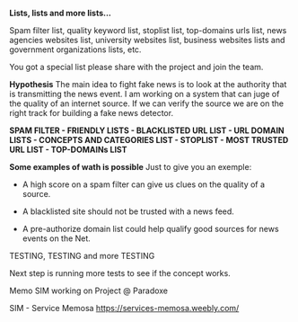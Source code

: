 
**Lists, lists and more lists...**

Spam filter list, quality keyword list, stoplist list,
top-domains urls list, news agencies websites list, university
websites list, business websites lists and government
organizations lists, etc.

You got a special list please share with the project and
join the team.

**Hypothesis**
The main idea to fight fake news is to look at the authority
that is transmitting the news event. I am working on a system
that can juge of the quality of an internet source. If we can
verify the source we are on the right track for building a
fake news detector.

**SPAM FILTER - FRIENDLY LISTS - BLACKLISTED URL LIST - URL DOMAIN LISTS - CONCEPTS AND CATEGORIES LIST - STOPLIST - MOST TRUSTED URL LIST - TOP-DOMAINs LIST**

**Some examples of wath is possible**
Just to give you an exemple:

- A high score on a spam filter can give us clues on the quality of a source.

- A blacklisted site should not be trusted with a news feed.

- A pre-authorize domain list could help qualify good sources for news
events on the Net.

TESTING, TESTING and more TESTING

Next step is running more tests to see if the concept works.

Memo SIM working
on Project @ Paradoxe

SIM - Service Memosa
https://services-memosa.weebly.com/
